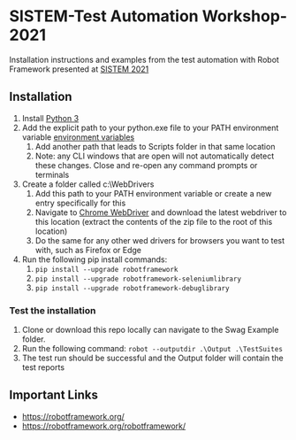 # SISTEM-Test Automation Workshop-2021
Installation instructions and examples from the test automation with Robot Framework presented at [SISTEM 2021](https://sistemconf.com/)

## Installation
1. Install [Python 3](https://www.python.org/downloads/)
1. Add the explicit path to your python.exe file to your PATH environment variable [environment variables](https://stackoverflow.com/questions/44272416/how-to-add-a-folder-to-path-environment-variable-in-windows-10-with-screensho)
    1. Add another path that leads to Scripts folder in that same location
    1. Note: any CLI windows that are open will not automatically detect these changes. Close and re-open any command prompts or terminals
1. Create a folder called c:\WebDrivers
    1. Add this path to your PATH environment variable or create a new entry specifically for this
    1. Navigate to [Chrome WebDriver](https://chromedriver.chromium.org/) and download the latest webdriver to this location (extract the contents of the zip file to the root of this location)
    1. Do the same for any other wed drivers for browsers you want to test with, such as Firefox or Edge
1. Run the following pip install commands:
    1. `pip install --upgrade robotframework`
    1. `pip install --upgrade robotframework-seleniumlibrary`
    1. `pip install --upgrade robotframework-debuglibrary`

### Test the installation
1. Clone or download this repo locally can navigate to the Swag Example folder.
1. Run the following command: `robot --outputdir .\Output .\TestSuites`
1. The test run should be successful and the Output folder will contain the test reports

## Important Links
* https://robotframework.org/
* https://robotframework.org/robotframework/

